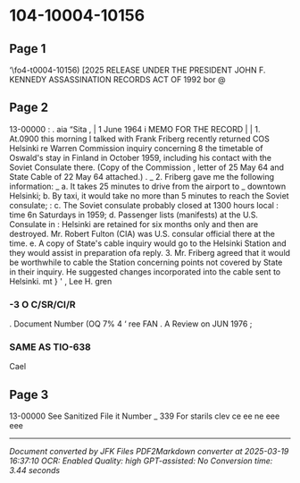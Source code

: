 # 104-10004-10156

## Page 1

‘\fo4-t0004-10156) [2025 RELEASE UNDER THE PRESIDENT JOHN F. KENNEDY ASSASSINATION RECORDS ACT OF 1992
bor @

## Page 2

13-00000
: . aia “Sita ,
| 1 June 1964
i MEMO FOR THE RECORD |
| 1. At.0900 this morning I talked with Frank Friberg recently
returned COS Helsinki re Warren Commission inquiry concerning
8 the timetable of Oswald's stay in Finland in October 1959, including
his contact with the Soviet Consulate there. (Copy of the Commission
, letter of 25 May 64 and State Cable of 22 May 64 attached.) .
_ 2. Friberg gave me the following information:
_ a. It takes 25 minutes to drive from the airport to
_ downtown Helsinki;
b. By taxi, it would take no more than 5 minutes to
reach the Soviet consulate;
: c. The Soviet consulate probably closed at 1300 hours local
: time 6n Saturdays in 1959;
d. Passenger lists (manifests) at the U.S. Consulate in
: Helsinki are retained for six months only and then are destroyed.
Mr. Robert Fulton (CIA) was U.S. consular official there at
the time.
e. A copy of State's cable inquiry would go to the Helsinki
Station and they would assist in preparation ofa reply.
3. Mr. Friberg agreed that it would be worthwhile to cable the
Station concerning points not covered by State in their inquiry. He
suggested changes incorporated into the cable sent to Helsinki.
mt } '
, Lee H. gren
### -3 O C/SR/CI/R

. Document Number (OQ 7% 4
‘ ree FAN .
A Review on JUN 1976 ;
### SAME AS TIO-638

Cael

## Page 3

13-00000
See Sanitized File it
Number _ 339
For starils clev ce ee ne eee eee

---

*Document converted by JFK Files PDF2Markdown converter at 2025-03-19 16:37:10*
*OCR: Enabled*
*Quality: high*
*GPT-assisted: No*
*Conversion time: 3.44 seconds*

